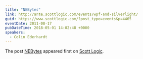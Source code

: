 ```yaml
---
title: "NEBytes"
link: http://ante.scottlogic.com/events/wpf-and-silverlight/
guid: https://www.scottlogic.com/?post_type=events&p=4465
eventDate: 2011-08-17
pubDateTime: 2018-05-01 14:02:48 +0000
speakers:
  - Colin Ederhardt
---
```


<p>The post <a rel="nofollow" href="http://ante.scottlogic.com/events/wpf-and-silverlight/">NEBytes</a> appeared first on <a rel="nofollow" href="http://ante.scottlogic.com">Scott Logic</a>.</p>